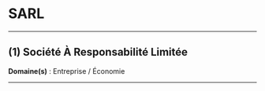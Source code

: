 # SARL

--------------------

## (1) Société À Responsabilité Limitée

**Domaine(s)** : Entreprise / Économie

--------------------